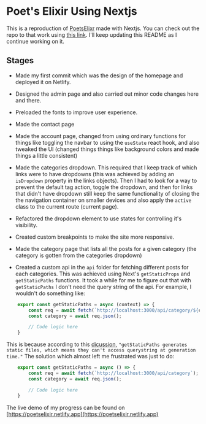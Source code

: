 # Poet's Elixir Using Nextjs

This is a reproduction of [PoetsElixr](https://detachedsoul.github.io/poetselxiir) made with Nextjs. You can check out the repo to that work using [this link](https://github.com/detachedsoul/poetselixir). I'll keep updating this README as I continue working on it.

## Stages

- Made my first commit which was the design of the homepage and deployed it on Netlify.

- Designed the admin page and also carried out minor code changes here and there.

- Preloaded the fonts to improve user experience.

- Made the contact page

- Made the account page, changed from using ordinary functions for things like toggling the navbar to using the `useState` react hook, and also tweaked the UI (changed things things like background colors and made things a little consistent)

- Made the categories dropdown. This required that I keep track of which links were to have dropdowns (this was achieved by adding an `isDropdown` property in the links objects). Then I had to look for a way to prevent the default tag action, toggle the dropdown, and then for links that didn't have dropdown still keep the same functionality of closing the the navigation container on smaller devices and also apply the `active` class to the current route (current page).

- Refactored the dropdown element to use states for controlling it's visibility.

- Created custom breakpoints to make the site more responsive.

- Made the category page that lists all the posts for a given category (the category is gotten from the categories dropdown)

- Created a custom api in the `api` folder for fetching different posts for each categories. This was achieved using Next's `getStaticProps` and `getStaticPaths` functions. It took a while for me to figure out that with `getStaticPaths` I don't need the query string of the api. For example, I wouldn't do something like:

```javascript
    export const getStaticPaths = async (context) => {
        const req = await fetch(`http://localhost:3000/api/category/${context.params.category}`);
        const category = await req.json();

        // Code logic here
    }
```

This is because according to this [dicussion](https://github.com/vercel/next.js/discussions/10951), `"getStaticPaths generates static files, which means they can't access querystring at generation time."` The solution which almost left me frustrated was just to do:

```javascript
    export const getStaticPaths = async () => {
        const req = await fetch(`http://localhost:3000/api/category`);
        const category = await req.json();

        // Code logic here
    }
```

The live demo of my progress can be found on [https://poetselixir.netlify.app](https://poetselixir.netlify.app)
